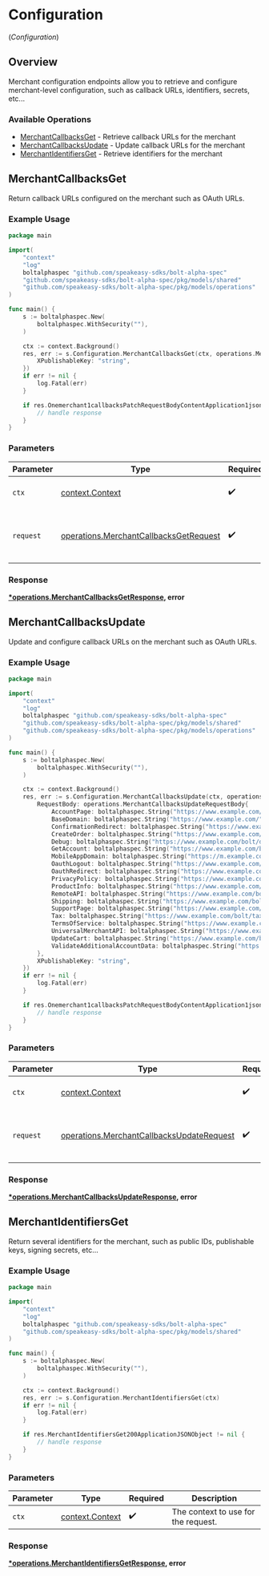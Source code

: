 # Configuration
(*Configuration*)

## Overview

Merchant configuration endpoints allow you to retrieve and configure merchant-level
configuration, such as callback URLs, identifiers, secrets, etc...


### Available Operations

* [MerchantCallbacksGet](#merchantcallbacksget) - Retrieve callback URLs for the merchant
* [MerchantCallbacksUpdate](#merchantcallbacksupdate) - Update callback URLs for the merchant
* [MerchantIdentifiersGet](#merchantidentifiersget) - Retrieve identifiers for the merchant

## MerchantCallbacksGet

Return callback URLs configured on the merchant such as OAuth URLs.


### Example Usage

```go
package main

import(
	"context"
	"log"
	boltalphaspec "github.com/speakeasy-sdks/bolt-alpha-spec"
	"github.com/speakeasy-sdks/bolt-alpha-spec/pkg/models/shared"
	"github.com/speakeasy-sdks/bolt-alpha-spec/pkg/models/operations"
)

func main() {
    s := boltalphaspec.New(
        boltalphaspec.WithSecurity(""),
    )

    ctx := context.Background()
    res, err := s.Configuration.MerchantCallbacksGet(ctx, operations.MerchantCallbacksGetRequest{
        XPublishableKey: "string",
    })
    if err != nil {
        log.Fatal(err)
    }

    if res.Onemerchant1callbacksPatchRequestBodyContentApplication1jsonSchema != nil {
        // handle response
    }
}
```

### Parameters

| Parameter                                                                                        | Type                                                                                             | Required                                                                                         | Description                                                                                      |
| ------------------------------------------------------------------------------------------------ | ------------------------------------------------------------------------------------------------ | ------------------------------------------------------------------------------------------------ | ------------------------------------------------------------------------------------------------ |
| `ctx`                                                                                            | [context.Context](https://pkg.go.dev/context#Context)                                            | :heavy_check_mark:                                                                               | The context to use for the request.                                                              |
| `request`                                                                                        | [operations.MerchantCallbacksGetRequest](../../models/operations/merchantcallbacksgetrequest.md) | :heavy_check_mark:                                                                               | The request object to use for the request.                                                       |


### Response

**[*operations.MerchantCallbacksGetResponse](../../models/operations/merchantcallbacksgetresponse.md), error**


## MerchantCallbacksUpdate

Update and configure callback URLs on the merchant such as OAuth URLs.


### Example Usage

```go
package main

import(
	"context"
	"log"
	boltalphaspec "github.com/speakeasy-sdks/bolt-alpha-spec"
	"github.com/speakeasy-sdks/bolt-alpha-spec/pkg/models/shared"
	"github.com/speakeasy-sdks/bolt-alpha-spec/pkg/models/operations"
)

func main() {
    s := boltalphaspec.New(
        boltalphaspec.WithSecurity(""),
    )

    ctx := context.Background()
    res, err := s.Configuration.MerchantCallbacksUpdate(ctx, operations.MerchantCallbacksUpdateRequest{
        RequestBody: operations.MerchantCallbacksUpdateRequestBody{
            AccountPage: boltalphaspec.String("https://www.example.com/account"),
            BaseDomain: boltalphaspec.String("https://www.example.com/"),
            ConfirmationRedirect: boltalphaspec.String("https://www.example.com/bolt/redirect"),
            CreateOrder: boltalphaspec.String("https://www.example.com/bolt/order"),
            Debug: boltalphaspec.String("https://www.example.com/bolt/debug"),
            GetAccount: boltalphaspec.String("https://www.example.com/bolt/account"),
            MobileAppDomain: boltalphaspec.String("https://m.example.com/"),
            OauthLogout: boltalphaspec.String("https://www.example.com/bolt/logout"),
            OauthRedirect: boltalphaspec.String("https://www.example.com/bolt/oauth"),
            PrivacyPolicy: boltalphaspec.String("https://www.example.com/privacy-policy"),
            ProductInfo: boltalphaspec.String("https://www.example.com/bolt/product"),
            RemoteAPI: boltalphaspec.String("https://www.example.com/bolt/remote-api"),
            Shipping: boltalphaspec.String("https://www.example.com/bolt/shipping"),
            SupportPage: boltalphaspec.String("https://www.example.com/help"),
            Tax: boltalphaspec.String("https://www.example.com/bolt/tax"),
            TermsOfService: boltalphaspec.String("https://www.example.com/terms-of-service"),
            UniversalMerchantAPI: boltalphaspec.String("https://www.example.com/bolt/merchant-api"),
            UpdateCart: boltalphaspec.String("https://www.example.com/bolt/cart"),
            ValidateAdditionalAccountData: boltalphaspec.String("https://www.example.com/bolt/validate-account"),
        },
        XPublishableKey: "string",
    })
    if err != nil {
        log.Fatal(err)
    }

    if res.Onemerchant1callbacksPatchRequestBodyContentApplication1jsonSchema != nil {
        // handle response
    }
}
```

### Parameters

| Parameter                                                                                              | Type                                                                                                   | Required                                                                                               | Description                                                                                            |
| ------------------------------------------------------------------------------------------------------ | ------------------------------------------------------------------------------------------------------ | ------------------------------------------------------------------------------------------------------ | ------------------------------------------------------------------------------------------------------ |
| `ctx`                                                                                                  | [context.Context](https://pkg.go.dev/context#Context)                                                  | :heavy_check_mark:                                                                                     | The context to use for the request.                                                                    |
| `request`                                                                                              | [operations.MerchantCallbacksUpdateRequest](../../models/operations/merchantcallbacksupdaterequest.md) | :heavy_check_mark:                                                                                     | The request object to use for the request.                                                             |


### Response

**[*operations.MerchantCallbacksUpdateResponse](../../models/operations/merchantcallbacksupdateresponse.md), error**


## MerchantIdentifiersGet

Return several identifiers for the merchant, such as public IDs, publishable keys, signing secrets, etc...

### Example Usage

```go
package main

import(
	"context"
	"log"
	boltalphaspec "github.com/speakeasy-sdks/bolt-alpha-spec"
	"github.com/speakeasy-sdks/bolt-alpha-spec/pkg/models/shared"
)

func main() {
    s := boltalphaspec.New(
        boltalphaspec.WithSecurity(""),
    )

    ctx := context.Background()
    res, err := s.Configuration.MerchantIdentifiersGet(ctx)
    if err != nil {
        log.Fatal(err)
    }

    if res.MerchantIdentifiersGet200ApplicationJSONObject != nil {
        // handle response
    }
}
```

### Parameters

| Parameter                                             | Type                                                  | Required                                              | Description                                           |
| ----------------------------------------------------- | ----------------------------------------------------- | ----------------------------------------------------- | ----------------------------------------------------- |
| `ctx`                                                 | [context.Context](https://pkg.go.dev/context#Context) | :heavy_check_mark:                                    | The context to use for the request.                   |


### Response

**[*operations.MerchantIdentifiersGetResponse](../../models/operations/merchantidentifiersgetresponse.md), error**

